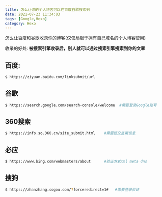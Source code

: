 ```yaml
---
title: 怎么让你的个人博客可以在百度谷歌搜索到
date: 2021-07-23 11:34:03
tags: [Google,Hexo]
category: Hexo
---
```


怎么让百度和谷歌收录你的博客(仅仅局限于拥有自己域名的个人博客使用)

收录的好处:
**被搜索引擎收录后，别人就可以通过搜索引擎搜索到你的文章**

## 百度:
```bash
$ https://ziyuan.baidu.com/linksubmit/url
```

## 谷歌
```bash
$ https://search.google.com/search-console/welcome  #需要登录Google账号
```

## 360搜索
```bash
$ https://info.so.360.cn/site_submit.html    #需要提交备案信息
```

## 必应
```bash
$ https://www.bing.com/webmasters/about      #验证方式xml meta dns
```

## 搜狗
```bash
$ https://zhanzhang.sogou.com/?forceredirect=1#   #需要登录验证
```
